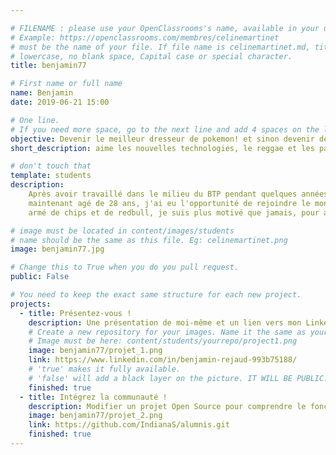 ```yaml
---

# FILENAME : please use your OpenClassrooms's name, available in your url.
# Example: https://openclassrooms.com/membres/celinemartinet
# must be the name of your file. If file name is celinemartinet.md, title is celinemartinet.
# lowercase, no blank space, Capital case or special character.
title: benjamin77

# First name or full name
name: Benjamin
date: 2019-06-21 15:00

# One line.
# If you need more space, go to the next line and add 4 spaces on the left, as in 'description'.
objective: Devenir le meilleur dresseur de pokemon! et sinon devenir développeur d'application python.
short_description: aime les nouvelles technologies, le reggae et les paupiettes!

# don't touch that
template: students
description:
    Après avoir travaillé dans le milieu du BTP pendant quelques années, 
    maintenant agé de 28 ans, j'ai eu l'opportunité de rejoindre le monde du développement numérique et les migraines qui vont avec :)
    armé de chips et de redbull, je suis plus motivé que jamais, pour attaquer le parcours développeur d'application Python.

# image must be located in content/images/students
# name should be the same as this file. Eg: celinemartinet.png
image: benjamin77.jpg

# Change this to True when you do you pull request.
public: False

# You need to keep the exact same structure for each new project.
projects:
  - title: Présentez-vous !
    description: Une présentation de moi-même et un lien vers mon LinkedIn.
    # Create a new repository for your images. Name it the same as your nickname and profile picture.
    # Image must be here: content/students/yourrepo/project1.png
    image: benjamin77/projet_1.png
    link: https://www.linkedin.com/in/benjamin-rejaud-993b75188/
    # 'true' makes it fully available.
    # 'false' will add a black layer on the picture. IT WILL BE PUBLIC!
    finished: true
  - title: Intégrez la communauté !
    description: Modifier un projet Open Source pour comprendre le fonctionnement de Git, de Github et des pull requests. 
    image: benjamin77/projet_2.png
    link: https://github.com/IndianaS/alumnis.git
    finished: true
---
```

